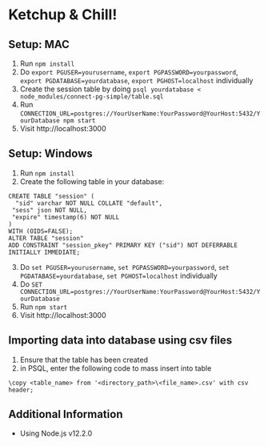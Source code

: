 # Ketchup & Chill!

## Setup: MAC
1. Run `npm install`
2. Do `export PGUSER=yourusername`, `export PGPASSWORD=yourpassword`, `export PGDATABASE=yourdatabase`, `export PGHOST=localhost` individually
3. Create the session table by doing `psql yourdatabase < node_modules/connect-pg-simple/table.sql`
4. Run `CONNECTION_URL=postgres://YourUserName:YourPassword@YourHost:5432/YourDatabase npm start`
5. Visit http://localhost:3000

## Setup: Windows
1. Run `npm install`
2. Create the following table in your database:

```
CREATE TABLE "session" (
  "sid" varchar NOT NULL COLLATE "default",
 "sess" json NOT NULL,
 "expire" timestamp(6) NOT NULL
)
WITH (OIDS=FALSE);
ALTER TABLE "session" 
ADD CONSTRAINT "session_pkey" PRIMARY KEY ("sid") NOT DEFERRABLE INITIALLY IMMEDIATE;
```

3. Do `set PGUSER=yourusername`, `set PGPASSWORD=yourpassword`, `set PGDATABASE=yourdatabase`, `set PGHOST=localhost` individually
4. Do `SET CONNECTION_URL=postgres://YourUserName:YourPassword@YourHost:5432/YourDatabase`
5. Run `npm start`
6. Visit http://localhost:3000

## Importing data into database using csv files
1. Ensure that the table has been created 
2. in PSQL, enter the following code to mass insert into table
```
\copy <table_name> from '<directory_path>\<file_name>.csv' with csv header;
```

## Additional Information
- Using Node.js v12.2.0
